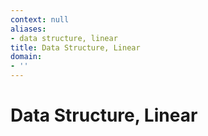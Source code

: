 ```yaml
---
context: null
aliases:
- data structure, linear
title: Data Structure, Linear
domain:
- ''
---
```


# Data Structure, Linear
